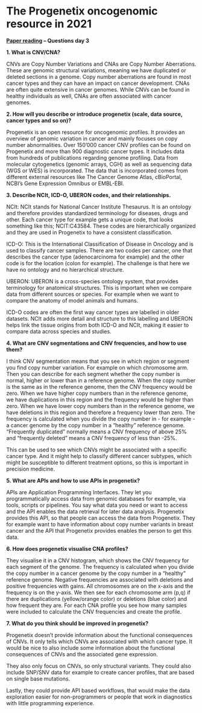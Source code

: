 # The Progenetix oncogenomic resource in 2021
**[Paper reading](https://pubmed.ncbi.nlm.nih.gov/34272855/) – Questions day 3**

**1.	What is CNV/CNA?**

CNVs are Copy Number Variations and CNAs are Copy Number Aberrations. These are genomic structural variations, 
meaning we have duplicated or deleted sections in a genome. Copy number aberrations are found in most cancer types 
and they can have an impact on cancer development. CNAs are often quite extensive in cancer genomes. While CNVs can be 
found in healthy individuals as well, CNAs are often associated with cancer genomes. 

**2.	How will you describe or introduce progenetix (scale, data source, cancer types and so on)?**

Progenetix is an open resource for oncogenomic profiles. It provides an overview of genomic variation in cancer and mainly 
focuses on copy number abnormalities. Over 150’000 cancer CNV profiles can be found on Progenetix and more than 
900 diagnostic cancer types. It includes data from hundreds of publications regarding genome profiling. Data from molecular 
cytogenetics (genomic arrays, CGH) as well as sequencing data (WGS or WES) is incorporated. The data that is incorporated 
comes from different external resources like The Cancer Genome Atlas, cBioPortal, NCBI’s Gene Expression Omnibus or EMBL-EBI.

**3.	Describe NCIt, ICD-O, UBERON codes, and their relationships.**

NCIt: NCIt stands for National Cancer Institute Thesaurus. It is an ontology and therefore provides standardized terminology 
for diseases, drugs and other. Each cancer type for example gets a unique code, that looks something like this; NCIT:C43584. 
These codes are hierarchically organized and they are used in Progenetix to have a consistent classification.

ICD-O: This is the International Classification of Disease in Oncology and is used to classify cancer samples. There are 
two codes per cancer, one that describes the cancer type (adenocarcinoma for example) and the other code is for the 
location (colon for example). The challenge is that here we have no ontology and no hierarchical structure.

UBERON: UBERON is a cross-species ontology system, that provides terminology for anatomical structures. This is important 
when we compare data from different sources or species. For example when we want to compare the anatomy of model animals 
and humans.

ICD-O codes are often the first way cancer types are labelled in older datasets.
NCIt adds more detail and structure to this labelling and UBERON helps link the tissue origins from both ICD-O and NCIt, 
making it easier to compare data across species and studies.

**4.	What are CNV segmentations and CNV frequencies, and how to use them?**

I think CNV segmentation means that you see in which region or segment you find copy number variation. For example on 
which chromosome arm. Then you can describe for each segment whether the copy number is normal, higher or lower than 
in a reference genome. When the copy number is the same as in the reference genome, then the CNV frequency would be zero. 
When we have higher copy numbers than in the reference genome, we have duplications in this region and the frequency would 
be higher than zero. When we have lower copy numbers than in the reference genome, we have deletions in this region and 
therefore a frequency lower than zero. The frequency is calculated when you divide the copy number in - for example - a 
cancer genome by the copy number in a “healthy” reference genome. “Frequently duplicated” normally means a CNV frequency 
of above 25% and “frequently deleted” means a CNV frequency of less than -25%. 

This can be used to see which CNVs might be associated with a specific cancer type. And it might help to classify different 
cancer subtypes, which might be susceptible to different treatment options, so this is important in precision medicine.

**5.	What are APIs and how to use APIs in progenetix?**

APIs are Application Programming Interfaces. They let you programmatically access data from genomic databases for example, 
via tools, scripts or pipelines. You say what data you need or want to access and the API enables the data retrieval for 
later data analysis. Progenetix provides this API, so that people can access the data from Progenetix. They for example 
want to have information about copy number variants in breast cancer and the API that Progenetix provides enables the person 
to get this data. 

**6.	How does progenetix visualise CNA profiles?**

They visualise it in a CNV histogram, which shows the CNV frequency for each segment of the genome. The frequency is 
calculated when you divide the copy number in a cancer genome by the copy number in a “healthy” reference genome. 
Negative frequencies are associated with deletions and positive frequencies with gains. All chromosomes are on the 
x-axis and the frequency is on the y-axis. We then see for each chromosome arm (p,q) if there are duplications 
(yellow/orange color) or deletions (blue color) and how frequent they are. For each CNA profile you see how many 
samples were included to calculate the CNV frequencies and create the profile.

**7.	What do you think should be improved in progenetix?**

Progenetix doesn’t provide information about the functional consequences of CNVs. It only tells which CNVs are 
associated with which cancer type. It would be nice to also include some information about the functional consequences 
of CNVs and the associated gene expression. 

They also only focus on CNVs, so only structural variants. They could also include SNP/SNV data for example to create 
cancer profiles, that are based on single base mutations.

Lastly, they could provide API based workflows, that would make the data exploration easier for non-programmers or people that work in diagnostics with little programming experience.

